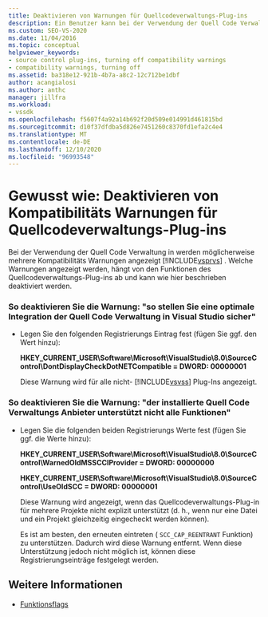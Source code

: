 ```yaml
---
title: Deaktivieren von Warnungen für Quellcodeverwaltungs-Plug-ins
description: Ein Benutzer kann bei der Verwendung der Quell Code Verwaltung in Visual Studio mehrere Kompatibilitäts Warnungen sehen. Erfahren Sie, wie Sie diese Warnungen deaktivieren.
ms.custom: SEO-VS-2020
ms.date: 11/04/2016
ms.topic: conceptual
helpviewer_keywords:
- source control plug-ins, turning off compatibility warnings
- compatibility warnings, turning off
ms.assetid: ba318e12-921b-4b7a-a8c2-12c712be1dbf
author: acangialosi
ms.author: anthc
manager: jillfra
ms.workload:
- vssdk
ms.openlocfilehash: f5607f4a92a14b692f20d509e014991d461815bd
ms.sourcegitcommit: d10f37dfdba5d826e7451260c8370fd1efa2c4e4
ms.translationtype: MT
ms.contentlocale: de-DE
ms.lasthandoff: 12/10/2020
ms.locfileid: "96993548"
---
```

# <a name="how-to-turn-off-compatibility-warnings-for-source-control-plug-ins"></a>Gewusst wie: Deaktivieren von Kompatibilitäts Warnungen für Quellcodeverwaltungs-Plug-ins

Bei der Verwendung der Quell Code Verwaltung in werden möglicherweise mehrere Kompatibilitäts Warnungen angezeigt [!INCLUDE[vsprvs](../code-quality/includes/vsprvs_md.md)] . Welche Warnungen angezeigt werden, hängt von den Funktionen des Quellcodeverwaltungs-Plug-ins ab und kann wie hier beschrieben deaktiviert werden.

### <a name="to-disable-the-warning-to-ensure-optimal-source-control-integration-with-visual-studio"></a>So deaktivieren Sie die Warnung: "so stellen Sie eine optimale Integration der Quell Code Verwaltung in Visual Studio sicher"

- Legen Sie den folgenden Registrierungs Eintrag fest (fügen Sie ggf. den Wert hinzu):

   **HKEY_CURRENT_USER\Software\Microsoft\VisualStudio\8.0\SourceControl\DontDisplayCheckDotNETCompatible = DWORD: 00000001**

   Diese Warnung wird für alle nicht- [!INCLUDE[vsvss](../extensibility/includes/vsvss_md.md)] Plug-Ins angezeigt.

### <a name="to-disable-the-warning-the-installed-source-control-provider-does-not-support-all-the-capabilities"></a>So deaktivieren Sie die Warnung: "der installierte Quell Code Verwaltungs Anbieter unterstützt nicht alle Funktionen"

- Legen Sie die folgenden beiden Registrierungs Werte fest (fügen Sie ggf. die Werte hinzu):

     **HKEY_CURRENT_USER\Software\Microsoft\VisualStudio\8.0\SourceControl\WarnedOldMSSCCIProvider = DWORD: 00000000**

    **HKEY_CURRENT_USER\Software\Microsoft\VisualStudio\8.0\SourceControl\UseOldSCC = DWORD: 00000001**

     Diese Warnung wird angezeigt, wenn das Quellcodeverwaltungs-Plug-in für mehrere Projekte nicht explizit unterstützt (d. h., wenn nur eine Datei und ein Projekt gleichzeitig eingecheckt werden können).

     Es ist am besten, den erneuten eintreten ( `SCC_CAP_REENTRANT` Funktion) zu unterstützen. Dadurch wird diese Warnung entfernt. Wenn diese Unterstützung jedoch nicht möglich ist, können diese Registrierungseinträge festgelegt werden.

## <a name="see-also"></a>Weitere Informationen

- [Funktionsflags](../extensibility/capability-flags.md)
